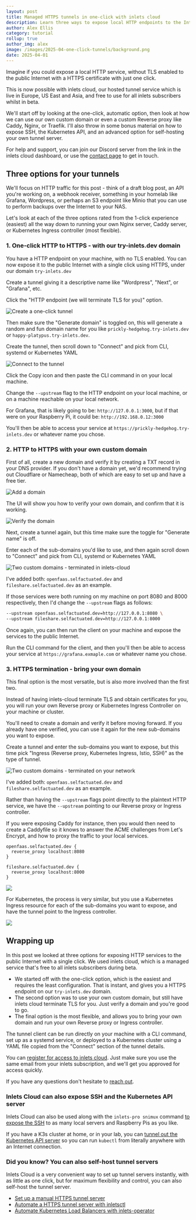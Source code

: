 ```yaml
---
layout: post
title: Managed HTTPS tunnels in one-click with inlets cloud
description: Learn three ways to expose local HTTP endpoints to the Internet using inlets cloud, starting with just one click.
author: Alex Ellis
category: tutorial
rollup: true
author_img: alex
image: /images/2025-04-one-click-tunnels/background.png
date: 2025-04-01
---
```


Imagine if you could expose a local HTTP service, without TLS enabled to the public Internet with a HTTPS certificate with just one click.

This is now possible with inlets cloud, our hosted tunnel service which is live in Europe, US East and Asia, and free to use for all inlets subscribers whilst in beta.

We'll start off by looking at the one-click, automatic option, then look at how we can use our own custom domain or even a custom Reverse proxy like Caddy, Nginx, or Traefik. I'll also throw in some bonus material on how to expose SSH, the Kubernetes API, and an advanced option for self-hosting your own tunnel server.

For help and support, you can join our Discord server from the link in the inlets cloud dashboard, or use the [contact page](https://inlets.dev/contact) to get in touch.

## Three options for your tunnels

We'll focus on HTTP traffic for this post - think of a draft blog post, an API you're working on, a webhook receiver, something in your homelab like Grafana, Wordpress, or perhaps an S3 endpoint like Minio that you can use to perform backups over the Internet to your NAS.

Let's look at each of the three options rated from the 1-click experience (easiest) all the way down to running your own Nginx server, Caddy server, or Kubernetes Ingress controller (most flexible).

### 1. One-click HTTP to HTTPS - with our try-inlets.dev domain

You have a HTTP endpoint on your machine, with no TLS enabled. You can now expose it to the public Internet with a single click using HTTPS, under our domain `try-inlets.dev`

Create a tunnel giving it a descriptive name like "Wordpress", "Next", or "Grafana", etc.

Click the "HTTP endpoint (we will terminate TLS for you)" option.

![Create a one-click tunnel](/images/2025-04-one-click-tunnels/one-click-tunnel.png)

Then make sure the "Generate domain" is toggled on, this will generate a random and fun domain name for you like `prickly-hedgehog.try-inlets.dev` or `happy-platypus.try-inlets.dev`.

Create the tunnel, then scroll down to "Connect" and pick from CLI, systemd or Kubernetes YAML

![Connect to the tunnel](/images/2025-04-one-click-tunnels/one-click-copy.png)

Click the Copy icon and then paste the CLI command in on your local machine.

Change the `--upstream` flag to the HTTP endpoint on your local machine, or on a machine reachable on your local network.

For Grafana, that is likely going to be: `http://127.0.0.1:3000`, but if that were on your Raspberry Pi, it could be: `http://192.168.0.12:3000`

You'll then be able to access your service at `https://prickly-hedgehog.try-inlets.dev` or whatever name you chose.

### 2. HTTP to HTTPS with your own custom domain

First of all, create a new domain and verify it by creating a TXT record in your DNS provider. If you don't have a domain yet, we'd recommend trying out Cloudflare or Namecheap, both of which are easy to set up and have a free tier.

![Add a domain](/images/2025-04-one-click-tunnels/add-domain.png)

The UI will show you how to verify your own domain, and confirm that it is working.

![Verify the domain](/images/2025-04-one-click-tunnels/verify-domain.png)

Next, create a tunnel again, but this time make sure the toggle for "Generate name" is off.

Enter each of the sub-domains you'd like to use, and then again scroll down to "Connect" and pick from CLI, systemd or Kubernetes YAML

![Two custom domains - terminated in inlets-cloud](/images/2025-04-one-click-tunnels/two-custom-domains-terminated.png)

I've added both: `openfaas.selfactuated.dev` and `fileshare.selfactuated.dev` as an example.

If those services were both running on my machine on port 8080 and 8000 respectively, then I'd change the `--upstream` flags as follows:

```bash
--upstream openfaas.selfactuated.dev=http://127.0.0.1:8080 \
--upstream fileshare.selfactuated.dev=http://127.0.0.1:8000
```

Once again, you can then run the client on your machine and expose the services to the public Internet.

Run the CLI command for the client, and then you'll then be able to access your service at `https://grafana.exmaple.com` or whatever name you chose.

### 3. HTTPS termination - bring your own domain

This final option is the most versatile, but is also more involved than the first two.

Instead of having inlets-cloud terminate TLS and obtain certificates for you, you will run your own Reverse proxy or Kubernetes Ingress Controller on your machine or cluster.

You'll need to create a domain and verify it before moving forward. If you already have one verified, you can use it again for the new sub-domains you want to expose.

Create a tunnel and enter the sub-domains you want to expose, but this time pick "Ingress (Reverse proxy, Kubernetes Ingress, Istio, SSH)" as the type of tunnel.

![Two custom domains - terminated on your network](/images/2025-04-one-click-tunnels/tls-terminated.png)

I've added both: `openfaas.selfactuated.dev` and `fileshare.selfactuated.dev` as an example.

Rather than having the `--upstream` flags point directly to the plaintext HTTP service, we have the `--upstream` pointing to our Reverse proxy or Ingress controller.

If you were exposing Caddy for instance, then you would then need to create a Caddyfile so it knows to answer the ACME challenges from Let's Encrypt, and how to proxy the traffic to your local services.

```caddy
openfaas.selfactuated.dev {
  reverse_proxy localhost:8080
}

fileshare.selfactuated.dev {
  reverse_proxy localhost:8000
}
```

![](/images/2025-04-one-click-tunnels/reverse-proxy.png)

For Kubernetes, the process is very similar, but you use a Kubernetes Ingress resource for each of the sub-domains you want to expose, and have the tunnel point to the Ingress controller.

![](/images/2025-04-one-click-tunnels/custom-k8s.png)

## Wrapping up

In this post we looked at three options for exposing HTTP services to the public Internet with a single click. We used inlets cloud, which is a managed service that's free to all inlets subscribers during beta.

* We started off with the one-click option, which is the easiest and requires the least configuration. That is instant, and gives you a HTTPS endpoint on our `try-inlets.dev` domain.
* The second option was to use your own custom domain, but still have inlets cloud terminate TLS for you. Just verify a domain and you're good to go.
* The final option is the most flexible, and allows you to bring your own domain and run your own Reverse proxy or Ingress controller.

The tunnel client can be run directly on your machine with a CLI command, set up as a systemd service, or deployed to a Kubernetes cluster using a YAML file copied from the "Connect" section of the tunnel details.

You can [register for access to inlets cloud](https://cloud.inlets.dev/register). Just make sure you use the same email from your inlets subscription, and we'll get you approved for access quickly.

If you have any questions don't hesitate to [reach out](https://inlets.dev/contact).

### Inlets Cloud can also expose SSH and the Kubernetes API server

Inlets Cloud can also be used along with the `inlets-pro snimux` command [to expose the SSH](https://inlets.dev/blog/tutorial/2024/10/17/ssh-with-inlets-cloud.html) to as many local servers and Raspberry Pis as you like.

If you have a K3s cluster at home, or in your lab, you can [tunnel out the Kubernetes API server](https://inlets.dev/blog/2024/02/09/the-homelab-tunnel-you-need.html) so you can run `kubectl` from literally anywhere with an Internet connection.

### Did you know? You can also self-host tunnel servers

Inlets Cloud is a very convenient way to set up tunnel servers instantly, with as little as one click, but for maximum flexibility and control, you can also self-host the tunnel server.

* [Set up a manual HTTPS tunnel server](https://docs.inlets.dev/tutorial/manual-http-server/)
* [Automate a HTTPS tunnel server with inletsctl](https://docs.inlets.dev/tutorial/automated-http-server/)
* [Automate Kubernetes Load Balancers with inlets-operator](https://docs.inlets.dev/tutorial/kubernetes-tcp-loadbalancer/)
